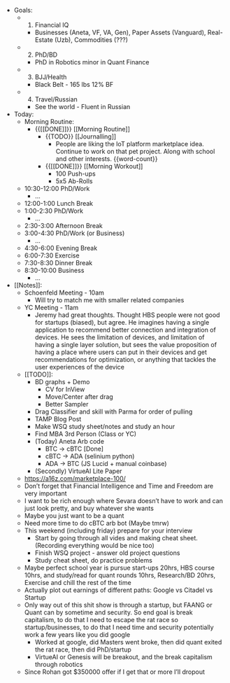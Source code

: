 - Goals:
    - 1. Financial IQ
        - Businesses (Aneta, VF, VA, Gen), Paper Assets (Vanguard), Real-Estate (Uzb), Commodities (???)
    - 2. PhD/BD
        - PhD in Robotics minor in Quant Finance
    - 3. BJJ/Health
        - Black Belt - 165 lbs 12% BF
    - 4. Travel/Russian
        - See the world - Fluent in Russian
- Today:
    - Morning Routine:
        - {{[[DONE]]}} [[Morning Routine]]
            - {{TODO}} [[Journalling]]
                - People are liking the IoT platform marketplace idea. Continue to work on that pet project. Along with school and other interests. {{word-count}}
            - {{[[DONE]]}} [[Morning Workout]]
                - 100 Push-ups
                - 5x5 Ab-Rolls
    - 10:30-12:00 PhD/Work
        - ...
    - 12:00-1:00 Lunch Break
    - 1:00-2:30 PhD/Work
        - ...
    - 2:30-3:00 Afternoon Break
    - 3:00-4:30 PhD/Work (or Business)
        - ...
    - 4:30-6:00 Evening Break
    - 6:00-7:30 Exercise
    - 7:30-8:30 Dinner Break
    - 8:30-10:00 Business
        - ...
- [[Notes]]:
    - Schoenfeld Meeting - 10am
        - Will try to match me with smaller related companies
    - YC Meeting - 11am
        - Jeremy had great thoughts. Thought HBS people were not good for startups (biased), but agree. He imagines having a single application to recommend better connection and integration of devices. He sees the limitation of devices, and limitation of having a single layer solution, but sees the value proposition of having a place where users can put in their devices and get recommendations for optimization, or anything that tackles the user experiences of the device
    - [[TODO]]:
        - BD graphs + Demo
            - CV for InView
            - Move/Center after drag
            - Better Sampler
        - Drag Classifier and skill with Parma for order of pulling
        - TAMP Blog Post
        - Make WSQ study sheet/notes and study an hour
        - Find MBA 3rd Person (Class or YC)
        - (Today) Aneta Arb code
            - BTC -> cBTC [Done]
            - cBTC -> ADA (selinium python)
            - ADA -> BTC (JS Lucid + manual coinbase)
        - (Secondly) VirtueAI Lite Paper
    - https://a16z.com/marketplace-100/
    - Don’t forget that Financial Intelligence and Time and Freedom are very important
    - I want to be rich enough where Sevara doesn’t have to work and can just look pretty, and buy whatever she wants
    - Maybe you just want to be a quant
    - Need more time to do cBTC arb bot (Maybe tmrw)
    - This weekend (including friday) prepare for your interview
        - Start by going through all vides and making cheat sheet. (Recording everything would be nice too)
        - Finish WSQ project - answer old project questions
        - Study cheat sheet, do practice problems
    - Maybe perfect school year is pursue start-ups 20hrs, HBS course 10hrs, and study/read for quant rounds 10hrs, Research/BD 20hrs, Exercise and chill the rest of the time
    - Actually plot out earnings of different paths: Google vs Citadel vs Startup
    - Only way out of this shit show is through a startup, but FAANG or Quant can by sometime and security. So end goal is break capitalism, to do that I need to escape the rat race so startup/businesses, to do that I need time and security potentially work a few years like you did google
        - Worked at google, did Masters went broke, then did quant exited the rat race, then did PhD/startup
        - VirtueAI or Genesis will be breakout, and the break capitalism through robotics
    - Since Rohan got $350000 offer if I get that or more I’ll dropout

